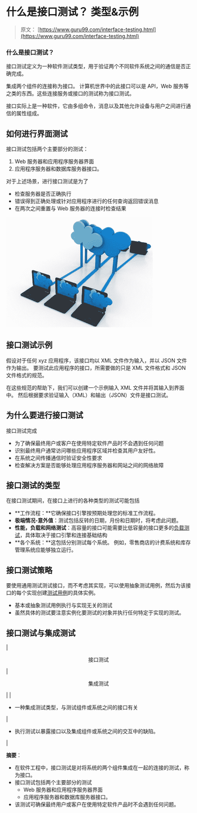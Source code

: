 # 什么是接口测试？ 类型&示例

> 原文： [https://www.guru99.com/interface-testing.html](https://www.guru99.com/interface-testing.html)

### 什么是接口测试？

接口测试定义为一种软件测试类型，用于验证两个不同软件系统之间的通信是否正确完成。

集成两个组件的连接称为接口。 计算机世界中的此接口可以是 API，Web 服务等之类的东西。这些连接服务或接口的测试称为接口测试。

接口实际上是一种软件，它由多组命令，消息以及其他允许设备与用户之间进行通信的属性组成。

## 如何进行界面测试

接口测试包括两个主要部分的测试：

1.  Web 服务器和应用程序服务器界面
2.  应用程序服务器和数据库服务器接口。

对于上述场景，进行接口测试是为了

*   检查服务器是否正确执行
*   错误得到正确处理或针对应用程序进行的任何查询返回错误消息
*   在两次之间重置与 Web 服务器的连接时检查结果

![Interface Testing Tutorial: Types, Strategy & Example](img/9fed6810a030d77ab32893bc0d3f4d94.png)

## 接口测试示例

假设对于任何 xyz 应用程序，该接口均以 XML 文件作为输入，并以 JSON 文件作为输出。 要测试此应用程序的接口，所需要做的只是 XML 文件格式和 JSON 文件格式的规范。

在这些规范的帮助下，我们可以创建一个示例输入 XML 文件并将其输入到界面中。 然后根据要求验证输入（XML）和输出（JSON）文件是接口测试。

## 为什么要进行接口测试

接口测试完成

*   为了确保最终用户或客户在使用特定软件产品时不会遇到任何问题
*   识别最终用户通常访问哪些应用程序区域并检查其用户友好性。
*   在系统之间传播通信时验证安全性要求
*   检查解决方案是否能够处理应用程序服务器和网站之间的网络故障

## 接口测试的类型

在接口测试期间，在接口上进行的各种类型的测试可能包括

*   **工作流程：**它确保接口引擎按预期处理您的标准工作流程。
*   **极端情况-意外值**：测试包括反转的日期，月份和日期时，将考虑此问题。
*   **性能，负载和网络测试**：高容量的接口可能需要比低容量的接口更多的[负载测试](/load-testing-tutorial.html)，具体取决于接口引擎和连接基础结构
*   **各个系统：**这包括分别测试每个系统。 例如，零售商店的计费系统和库存管理系统应能够独立运行。

## 接口测试策略

要使用通用测试测试接口，而不考虑其实现，可以使用抽象测试用例，然后为该接口的每个实现创建[测试用例](/test-case.html)的具体实例。

*   基本或抽象测试用例执行与实现无关的测试
*   虽然具体的测试要注意实例化要测试的对象并执行任何特定于实现的测试。

## 接口测试与集成测试

| 

<center>接口测试</center>

 | 

<center>集成测试</center>

 |
| 

*   一种集成测试类型，与测试组件或系统之间的接口有关

 | 

*   执行测试以暴露接口以及集成组件或系统之间的交互中的缺陷。

 |

**摘要**：

*   在软件工程中，接口测试是对将系统的两个组件集成在一起的连接的测试，称为接口。
*   接口测试包括两个主要部分的测试
    *   Web 服务器和应用程序服务器界面
    *   应用程序服务器和数据库服务器接口。
*   该测试可确保最终用户或客户在使用特定软件产品时不会遇到任何问题。